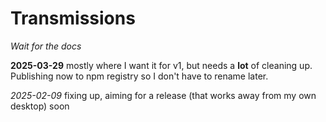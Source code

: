 # Transmissions

_Wait for the docs_

**2025-03-29** mostly where I want it for v1, but needs a **lot** of cleaning up. Publishing now to npm registry so I don't have to rename later.

_2025-02-09_ fixing up, aiming for a release (that works away from my own desktop) soon
